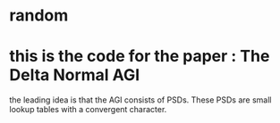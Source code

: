 # random
# this is the code for the paper : The Delta Normal AGI

the leading idea is that the AGI consists of PSDs. These PSDs are small lookup tables with a convergent character.


